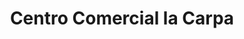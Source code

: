 ---
title: "Centro Comercial la Carpa"
url: /punto-fijo/centro-comercial-la-carpa/
shop: centro comercial
---